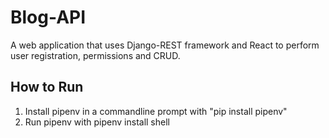 # Blog-API
A web application that uses Django-REST framework and React to perform user registration, permissions and CRUD. 


## How to Run
1. Install pipenv in a commandline prompt with "pip install pipenv"
2. Run pipenv with pipenv install shell
